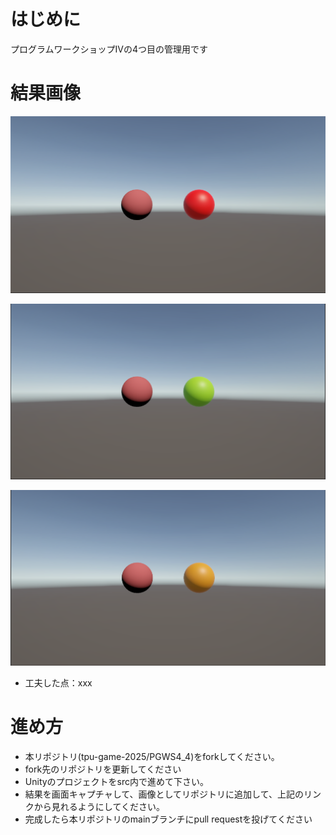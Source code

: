 # はじめに
プログラムワークショップⅣの4つ目の管理用です

# 結果画像

![第4回の結果](red.png)

![第4回の結果](green.png)

![第4回の結果](yellow.png)
- 工夫した点：xxx

# 進め方

- 本リポジトリ(tpu-game-2025/PGWS4_4)をforkしてください。
- fork先のリポジトリを更新してください
- Unityのプロジェクトをsrc内で進めて下さい。
- 結果を画面キャプチャして、画像としてリポジトリに追加して、上記のリンクから見れるようにしてください。
- 完成したら本リポジトリのmainブランチにpull requestを投げてください

